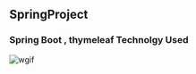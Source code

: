 ## SpringProject

### Spring Boot , thymeleaf Technolgy Used

![wgif](https://user-images.githubusercontent.com/48323127/89129342-4f07d200-d51a-11ea-9b59-42feba0c03e8.gif)

